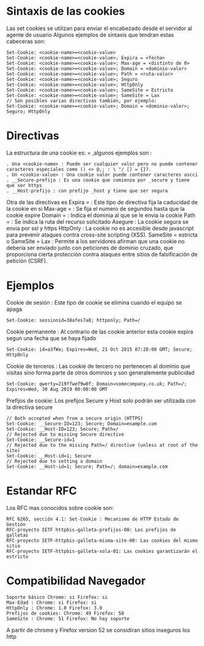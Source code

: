 # Sintaxis de las cookies

Las set cookies se utilizan para enviar el encabezado desde el servidor al agente de usuario Algunos ejemplos de sintaxis que tendran estas cabeceras son:

```
Set-Cookie: <cookie-name>=<cookie-value> 
Set-Cookie: <cookie-name>=<cookie-value>; Expira = <fecha>
Set-Cookie: <cookie-name>=<cookie-value>; Max-age = <distinto de 0>
Set-Cookie: <cookie-name>=<cookie-value>; Domain = <dominio-valor>
Set-Cookie: <cookie-name>=<cookie-value>; Path = <ruta-valor>
Set-Cookie: <cookie-name>=<cookie-value>; Seguro
Set-Cookie: <cookie-name>=<cookie-value>; HttpOnly
Set-Cookie: <cookie-name>=<cookie-value>; SameSite = Estricto
Set-Cookie: <cookie-name>=<cookie-value>; SameSite = Lax
// Son posibles varias directivas también, por ejemplo:
Set-Cookie: <cookie-name>=<cookie-value>; Domain = <dominio-valor>; Seguro; HttpOnly
```

# Directivas

La estructura de una cookie es: = ,algunos ejemplos son :

```
. Una <cookie-name> : Puede ser cualquier valor pero no puede contener caracteres especiales como () <> @,; : \ "/ [] = {}?.
. Un <cookie-value> : Una cookie valor puede contener caracteres ascci
. __Secure-prefijo : Es una cookie que comienza por _secure y tiene que ser https
. __Host-prefijo : con prefijo _host y tiene que ser segura
```

Otra de las directivas es Expira = : Este tipo de directiva fija la caducidad de la cookie en si Max-age = : Se fija el numero de segundos hasta que la cookie expire Domain = : Indica el dominia al que se le envia la cookie Path = : Se indica la ruta del recurso solicitado Asegure : La cookie segura se envia por ssl y https HttpOnly : La cookie no es accesible desde javascript para prevenir ataques contra cross-site scripting (XSS). SameSite = estricta o SameSite = Lax : Permite a los servidores afirman que una cookie no debería ser enviado junto con peticiones de dominio cruzado, que proporciona cierta protección contra ataques entre sitios de falsificación de petición (CSRF).

# Ejemplos

Cookie de sesión : Este tipo de cookie se elimina cuando el equipo se apaga

```
Set-Cookie: sessionid=38afes7a8; httponly; Path=/
```

Cookie permanente : Al contrario de las cookie anterior esta cookie expira segun una fecha que se haya fijado

```
Set-Cookie: id=a3fWa; Expires=Wed, 21 Oct 2015 07:28:00 GMT; Secure; HttpOnly
```

Cookie de terceros : Las cookie de tercero no pertenecen al dominio que visitas sino forma parte de otros dominios y son generalemente publicidad

```
Set-Cookie: qwerty=219ffwef9w0f; Domain=somecompany.co.uk; Path=/; Expires=Wed, 30 Aug 2019 00:00:00 GMT
```

Prefijos de cookie: Los prefijos Secure y Host solo podrán ser utilizada con la directiva secure
```
// Both accepted when from a secure origin (HTTPS)
Set-Cookie: __Secure-ID=123; Secure; Domain=example.com
Set-Cookie: __Host-ID=123; Secure; Path=/
// Rejected due to missing Secure directive
Set-Cookie: __Secure-id=1
// Rejected due to the missing Path=/ directive (unless at root of the site)
Set-Cookie: __Host-id=1; Secure
// Rejected due to setting a domain
Set-Cookie: __Host-id=1; Secure; Path=/; domain=example.com
```

# Estandar RFC

Los RFC mas conocidos sobre cookie son:
```
RFC 6265, sección 4.1: Set-Cookie : Mecanismo de HTTP Estado de Gestión
RFC-proyecto IETF httpbis-galleta-prefijos-00: Los prefijos de galletas
RFC-proyecto IETF-httpbis-galleta-misma-site-00: Las cookies del mismo sitio
RFC-proyecto IETF-httpbis-galleta-sola-01: Las cookies garantizarán el estricto
```

# Compatibilidad Navegador
```
Soporte básico Chrome: si Firefox: si
Max-Edad : Chrome: si Firefox: si
HttpOnly : Chrome: 1.0 Firefox: 3.0
Prefijos de cookies: Chrome: 49 Firefox: 50
SameSite : Chrome: 51 Firefox: No hay soporte
```
A partir de chrome y Firefox version 52 se considiran sitios inseguros los http